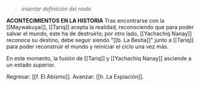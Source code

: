 > *insertar definición del nodo*

**ACONTECIMIENTOS EN LA HISTORIA**
Tras encontrarse con la [[Maywakuyai]], [[Tariq]] acepta la realidad, reconociendo que para poder salvar el mundo, este ha de destruirlo; por otro lado, [[Yachachiq Nanay]] reconoce su destino, debe seguir siendo "[[b. La Bestia]]" junto a [[Tariq]] para poder reconstruir el mundo y reiniciar el ciclo una vez más.

En este momento, la fusión de [[Tariq]] y [[Yachachiq Nanay]] asciende a un estado superior.

Regresar: [[f. El Abismo]].
Avanzar: [[h. La Expiación]].